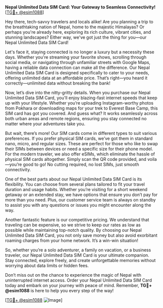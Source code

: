**Nepal Unlimited Data SIM Card: Your Gateway to Seamless Connectivity!** [[TG💪+ @esim1088](https://t.me/s/esim1088)]

Hey there, tech-savvy travelers and locals alike! Are you planning a trip to the breathtaking nation of Nepal, home to the majestic Himalayas? Or perhaps you're already here, exploring its rich culture, vibrant cities, and stunning landscapes? Either way, we've got just the thing for you—our Nepal Unlimited Data SIM Card! 

Let's face it, staying connected is no longer a luxury but a necessity these days. Whether you're streaming your favorite shows, scrolling through social media, or navigating through unfamiliar streets with Google Maps, having a reliable data connection can make all the difference. Our Nepal Unlimited Data SIM Card is designed specifically to cater to your needs, offering unlimited data at an affordable price. That’s right—you heard it correctly—unlimited data without breaking the bank!

Now, let’s dive into the nitty-gritty details. When you purchase our Nepal Unlimited Data SIM Card, you'll enjoy blazing-fast internet speeds that keep up with your lifestyle. Whether you’re uploading Instagram-worthy photos from Pokhara or downloading maps for your trek to Everest Base Camp, this SIM card has got you covered. And guess what? It works seamlessly across both urban areas and remote regions, ensuring you stay connected no matter where your adventures take you.

But wait, there’s more! Our SIM cards come in different types to suit various preferences. If you prefer physical SIM cards, we’ve got them in standard nano, micro, and regular sizes. These are perfect for those who like to swap their SIMs between devices or need a specific size for their phone model. For the modern traveler, we also offer eSIMs, which eliminate the hassle of physical SIM cards altogether. Simply scan the QR code provided, and voila—you’re good to go! No cutting required, no lost SIMs, just smooth connectivity.

One of the best parts about our Nepal Unlimited Data SIM Card is its flexibility. You can choose from several plans tailored to fit your travel duration and usage habits. Whether you’re visiting for a short weekend getaway or an extended stay, we have options that ensure you don’t pay for more than you need. Plus, our customer service team is always on standby to assist you with any questions or issues you might encounter along the way.

Another fantastic feature is our competitive pricing. We understand that traveling can be expensive, so we strive to keep our rates as low as possible while maintaining top-notch quality. By choosing our Nepal Unlimited Data SIM Card, you not only save money but also avoid exorbitant roaming charges from your home network. It’s a win-win situation!

So, whether you’re a solo adventurer, a family on vacation, or a business traveler, our Nepal Unlimited Data SIM Card is your ultimate companion. Stay connected, explore freely, and create unforgettable memories without worrying about data limits or hidden fees.

Don’t miss out on the chance to experience the magic of Nepal with uninterrupted internet access. Order your Nepal Unlimited Data SIM Card today and embark on your journey with peace of mind. Remember, **TG💪+ @esim1088** is here to help you every step of the way!

[[TG💪+ @esim1088](https://t.me/s/esim1088) ![Image](https://i.postimg.cc/Y0z9fWf4/image.png)]